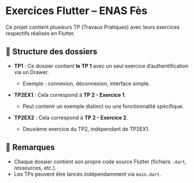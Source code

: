# Exercices Flutter – ENAS Fès

Ce projet contient plusieurs TP (Travaux Pratiques) avec leurs exercices respectifs réalisés en Flutter.

## 📁 Structure des dossiers

- **TP1** : Ce dossier contient **le TP 1** avec un seul exercice d’authentification via un Drawer.
  - Exemple : connexion, déconnexion, interface simple.

- **TP2EX1** : Cela correspond à **TP 2 - Exercice 1**.
  - Peut contenir un exemple distinct ou une fonctionnalité spécifique.

- **TP2EX2** : Cela correspond à **TP 2 - Exercice 2**.
  - Deuxième exercice du TP2, indépendant de TP2EX1.

## 📌 Remarques

- Chaque dossier contient son propre code source Flutter (fichiers `.dart`, ressources, etc.).
- Les TPs peuvent être lancés indépendamment via `main.dart`.




